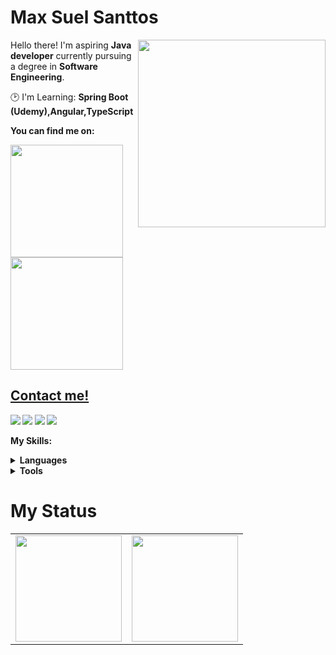 # Max Suel Santtos

<img src="https://iili.io/HyiXz8P.png" min-width="300px" max-width="300px" width="300px" align="right">

<p align="left"> 
      Hello there! I'm  aspiring <strong>Java developer</strong> currently pursuing a degree in <strong>Software Engineering</strong>.
</p>

<p align="left">
  🕑 I'm Learning: <strong>Spring Boot (Udemy),Angular,TypeScript</strong>
</p>

<p align="left">
 <strong>You can find me on:<strong>
</p>

<div>
  <a href="https://github.com/maxsanttos">
  <img height="180em" src="https://github-readme-stats.vercel.app/api?username=maxsanttos&show_icons=true&theme=dracula&include_all_commits=true&count_private=true"/>
  <img height="180em" src="https://github-readme-stats.vercel.app/api/top-langs/?username=maxsanttos&layout=compact&langs_count=7&theme=dracula"/>
</div>


## Contact me!

<div>
<a href="https://discord.gg/Rimura#3430" target="_blank"><img src="https://img.shields.io/badge/Discord-7289DA?style=for-the-badge&logo=discord&logoColor=white" target="_blank"></a> 
<a href = "mailto:maxsuelsanttos3@gmail.com"><img src="https://img.shields.io/badge/-Gmail-%23333?style=for-the-badge&logo=gmail&logoColor=white" target="_blank"></a>
<a href="https://www.linkedin.com/in/maxsuelsanttos/" target="_blank"><img src="https://img.shields.io/badge/-LinkedIn-%230077B5?style=for-the-badge&logo=linkedin&logoColor=white" target="_blank"></a> 
<a href="https://dev.to/maxsanttos" target="_blank"><img src="https://img.shields.io/badge/dev.to-0A0A0A?style=for-the-badge&logo=devdotto&logoColor=white" target="_blank"></a>

</div>

<strong>My Skills:<strong>
  
 <details>
    <summary>Languages</summary>
    
  ![Python](https://img.shields.io/badge/python-100000?style=for-the-badge&logo=python&logoColor=blue)
  ![Java](https://img.shields.io/badge/Java-100000?style=for-the-badge&logo=CoffeeScript)
  ![C](https://img.shields.io/badge/C-100000?style=for-the-badge&logo=C&logoColor=gray)
  ![CSS3](https://img.shields.io/badge/css3-100000?style=for-the-badge&logo=css3&logoColor=blue)
  ![HTML5](https://img.shields.io/badge/html-100000?style=for-the-badge&logo=html5)
  </details>
  <details>
    <summary>Tools</summary>
    
  ![Git](https://img.shields.io/badge/git-100000?style=for-the-badge&logo=git)
  ![Flask](https://img.shields.io/badge/flask-100000?style=for-the-badge&logo=flask)
  ![Figma](https://img.shields.io/badge/figma-100000?style=for-the-badge&logo=figma)
  ![Postman](https://img.shields.io/badge/postman-100000?style=for-the-badge&logo=postman)
  </details>
  
# My Status

<div>
  <table style="margin: 0 auto;" align="center">
    <tr>
      <td>
        <img height="170px" src="https://github-readme-streak-stats.herokuapp.com/?user=sandypiropo&theme=react&hide_border=false"/>
      </td>
      <td>
        <img height="170px" src="https://github-readme-stats.vercel.app/api/top-langs/?username=sandypiropo&layout=compact&theme=react&count_private=true"/>
      </td>
    </tr>
  </table>
</div>




